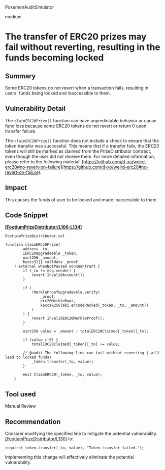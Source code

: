 PokemonAuditSimulator

medium

# The transfer of ERC20 prizes may fail without reverting, resulting in the funds becoming locked

## Summary

Some ERC20 tokens do not revert when a transaction fails, resulting in users' funds being locked and inaccessible to them.

## Vulnerability Detail

The  `claimERC20Prize()` function can have unpredictable behavior or cause fund loss because some ERC20 tokens do not revert or return 0 upon transfer failure.

The `claimERC20Prize()` function does not include a check to ensure that the token transfer was successful. This means that if a transfer fails, the ERC20 tokens will still be marked as claimed from the PrizeDistributor contract, even though the user did not receive them.
For more detailed information, please refer to the following material: [https://github.com/d-xo/weird-erc20#no-revert-on-failure](https://github.com/d-xo/weird-erc20#no-revert-on-failure).

## Impact

This causes the funds of user to be locked and made inaccessible to them.

## Code Snippet

[**[FootiumPrizeDistributor/L106-L134]**](https://github.com/sherlock-audit/2023-04-footium/blob/main/footium-eth-shareable/contracts/FootiumPrizeDistributor.sol#L106-L134)

```solidity
FootiumPrizeDistributor.sol

function claimERC20Prize(
        address _to,
        IERC20Upgradeable _token,
        uint256 _amount,
        bytes32[] calldata _proof
    ) external whenNotPaused nonReentrant {
        if (_to != msg.sender) {
            revert InvalidAccount();
        }

        if (
            !MerkleProofUpgradeable.verify(
                _proof,
                erc20MerkleRoot,
                keccak256(abi.encodePacked(_token, _to, _amount))
            )
        ) {
            revert InvalidERC20MerkleProof();
        }

        uint256 value = _amount - totalERC20Claimed[_token][_to];

        if (value > 0) {
            totalERC20Claimed[_token][_to] += value;

	    // @audit The following line can fail without reverting | will lead to locked funds!
            _token.transfer(_to, value);
        }

        emit ClaimERC20(_token, _to, value);
    }
```

## Tool used

Manual Review

## Recommendation

Consider modifying the specified line to mitigate the potential vulnerability. [[FootiumPrizeDistributor/L130]](https://github.com/sherlock-audit/2023-04-footium/blob/main/footium-eth-shareable/contracts/FootiumPrizeDistributor.sol#L130)
to:

```solidity
require(_token.transfer(_to, value), "Token transfer failed.");
```

Implementing this change will effectively eliminate the potential vulnerability.